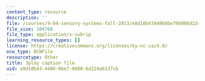 ```yaml
---
content_type: resource
description: ''
file: /courses/9-04-sensory-systems-fall-2013/e8d10b4344060be706006d224a6137cb_A11axifKMtQ.srt
file_size: 104768
file_type: application/x-subrip
learning_resource_types: []
license: https://creativecommons.org/licenses/by-nc-sa/4.0/
ocw_type: OCWFile
resourcetype: Other
title: 3play caption file
uid: e8d10b43-4406-0be7-0600-6d224a6137cb
---
```

